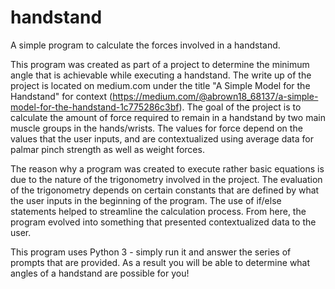 # handstand
A simple program to calculate the forces involved in a handstand.

This program was created as part of a project to determine the minimum angle that is achievable while executing a handstand. The write up of the project is located on medium.com under the title "A Simple Model for the Handstand" for context (https://medium.com/@abrown18_68137/a-simple-model-for-the-handstand-1c775286c3bf). The goal of the project is to calculate the amount of force required to remain in a handstand by two main muscle groups in the hands/wrists. The values for force depend on the values that the user inputs, and are contextualized using average data for palmar pinch strength as well as weight forces. 

The reason why a program was created to execute rather basic equations is due to the nature of the trigonometry involved in the project. The evaluation of the trigonometry depends on certain constants that are defined by what the user inputs in the beginning of the program. The use of if/else statements helped to streamline the calculation process. From here, the program evolved into something that presented contextualized data to the user.

This program uses Python 3 - simply run it and answer the series of prompts that are provided. As a result you will be able to determine what angles of a handstand are possible for you!
